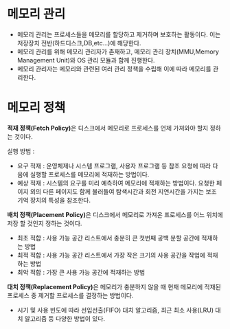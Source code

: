 # 메모리 관리
- 메모리 관리는 프로세스들을 메모리를 할당하고 제거하며 보호하는 활동이다. 이는 저장장치 전반(하드디스크,DB,etc...)에 해당한다.
- 메모리 관리를 위해 메모리 관리자가 존재하고, 메모리 관리 장치(MMU,Memory Management Unit)와 OS 관리 모듈과 함께 진행한다.
- 메모리 관리자는 메모리와 관련된 여러 관리 정책을 수립해 이에 따라 메모리를 관리한다.

# 메모리 정책

<strong>적재 정책(Fetch Policy)</strong>은 디스크에서 메모리로 프로세스를 언제 가져와야 할지 정하는 것이다.

실행 방법 :
  - 요구 적재 : 운영체제나 시스템 프로그램, 사용자 프로그램 등 참조 요청에 따라 다음에 실행할 프로세스를 메모리에 적재하는 방법이다.
  - 예상 적재 : 시스템의 요구를 미리 예측하여 메모리에 적재하는 방법이다. 요청한 페이지 외의 다른 페이지도 함께 불러들여 탐색시간과 회전 지연시간을 가지는 보조 기억 장치의 특성을 참조한다.

<strong>배치 정책(Placement Policy)</strong>은 디스크에서 메모리로 가져온 프로세스를 어느 위치에 저장 할 것인지 정하는 것이다.
  - 최초 적합 : 사용 가능 공간 리스트에서 충분히 큰 첫번째 공백 분할 공간에 적재하는 방법
  - 최적 적합 : 사용 가능 공간 리스트에서 가장 작은 크기의 사용 공간을 작업에 적재하는 방법
  - 최악 적합 : 가장 큰 사용 가능 공간에 적재하는 방법

<strong>대치 정책(Replacement Policy)</strong>은 메모리가 충분하지 않을 때 현재 메모리에 적재된 프로세스 중 제거할 프로세스를 결정하는 방법이다.
- 시기 및 사용 빈도에 따라 선입선출(FIFO) 대치 알고리즘, 최근 최소 사용(LRU) 대치 알고리즘 등 다양한 방법이 있다.